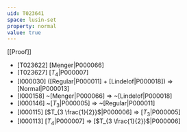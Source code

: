 ```yaml
---
uid: T023641
space: lusin-set
property: normal
value: true
---
```

[[Proof]]

* [T023622] [Menger|P000066]
* [T023627] [$T_4$|P000007]
* [I000030] ([Regular|P000011] + [Lindelof|P000018]) => [Normal|P000013]
* [I000158] ~[Menger|P000066] => ~[Lindelof|P000018]
* [I000146] ~[$T_3$|P000005] => ~[Regular|P000011]
* [I000115] [$T_{3 \frac{1}{2}}$|P000006] => [$T_3$|P000005]
* [I000113] [$T_4$|P000007] => [$T_{3 \frac{1}{2}}$|P000006]

